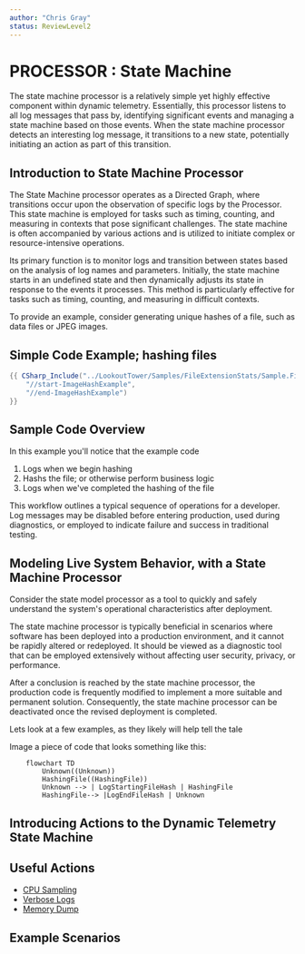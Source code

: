 ```yaml
---
author: "Chris Gray"
status: ReviewLevel2
---
```


# PROCESSOR : State Machine

The state machine processor is a relatively simple yet highly effective
component within dynamic telemetry. Essentially, this processor listens
to all log messages that pass by, identifying significant events and
managing a state machine based on those events. When the state machine
processor detects an interesting log message, it transitions to a new
state, potentially initiating an action as part of this transition.

## Introduction to State Machine Processor

The State Machine processor operates as a Directed Graph, where
transitions occur upon the observation of specific logs by the
Processor. This state machine is employed for tasks such as timing,
counting, and measuring in contexts that pose significant challenges.
The state machine is often accompanied by various actions and is
utilized to initiate complex or resource-intensive operations.

Its primary function is to monitor logs and transition between states
based on the analysis of log names and parameters. Initially, the state
machine starts in an undefined state and then dynamically adjusts its
state in response to the events it processes. This method is
particularly effective for tasks such as timing, counting, and measuring
in difficult contexts.

To provide an example, consider generating unique hashes of a file, such
as data files or JPEG images.

## Simple Code Example; hashing files

```csharp
{{ CSharp_Include("../LookoutTower/Samples/FileExtensionStats/Sample.FileExtensionStats.cs",
    "//start-ImageHashExample",
    "//end-ImageHashExample")
}}
```

## Sample Code Overview

In this example you'll notice that the example code

1.  Logs when we begin hashing
2.  Hashs the file; or otherwise perform business logic
3.  Logs when we've completed the hashing of the file

This workflow outlines a typical sequence of operations for a developer.
Log messages may be disabled before entering production, used during
diagnostics, or employed to indicate failure and success in traditional
testing.

## Modeling Live System Behavior, with a State Machine Processor

Consider the state model processor as a tool to quickly and safely
understand the system\'s operational characteristics after deployment.

The state machine processor is typically beneficial in scenarios where
software has been deployed into a production environment, and it cannot
be rapidly altered or redeployed. It should be viewed as a diagnostic
tool that can be employed extensively without affecting user security,
privacy, or performance.

After a conclusion is reached by the state machine processor, the
production code is frequently modified to implement a more suitable and
permanent solution. Consequently, the state machine processor can be
deactivated once the revised deployment is completed.

Lets look at a few examples, as they likely will help tell the tale

Image a piece of code that looks something like this:

``` mermaid
    flowchart TD
        Unknown((Unknown))
        HashingFile((HashingFile))
        Unknown --> | LogStartingFileHash | HashingFile
        HashingFile--> |LogEndFileHash | Unknown
```

## Introducing Actions to the Dynamic Telemetry State Machine

## Useful Actions

-   [CPU Sampling](./Architecture.Action.CPUSample.document.md)
-   [Verbose Logs](./Architecture.Action.VerboseLogs.document.md)
-   [Memory Dump](./PositionPaper.TriggeredMemoryDump.document.md)

## Example Scenarios